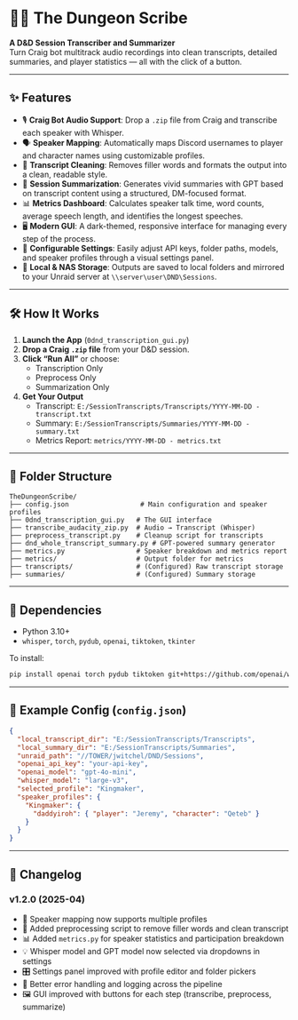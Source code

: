 # 🧙‍♂️ The Dungeon Scribe
**A D&D Session Transcriber and Summarizer**  
Turn Craig bot multitrack audio recordings into clean transcripts, detailed summaries, and player statistics — all with the click of a button.

---

## ✨ Features

- 🎙️ **Craig Bot Audio Support**: Drop a `.zip` file from Craig and transcribe each speaker with Whisper.
- 🗣️ **Speaker Mapping**: Automatically maps Discord usernames to player and character names using customizable profiles.
- 🧼 **Transcript Cleaning**: Removes filler words and formats the output into a clean, readable style.
- 🧠 **Session Summarization**: Generates vivid summaries with GPT based on transcript content using a structured, DM-focused format.
- 📊 **Metrics Dashboard**: Calculates speaker talk time, word counts, average speech length, and identifies the longest speeches.
- 🖥️ **Modern GUI**: A dark-themed, responsive interface for managing every step of the process.
- 🧰 **Configurable Settings**: Easily adjust API keys, folder paths, models, and speaker profiles through a visual settings panel.
- 💾 **Local & NAS Storage**: Outputs are saved to local folders and mirrored to your Unraid server at `\\server\user\DND\Sessions`.

---

## 🛠 How It Works

1. **Launch the App** (`0dnd_transcription_gui.py`)
2. **Drop a Craig `.zip` file** from your D&D session.
3. **Click “Run All”** or choose:
   - Transcription Only
   - Preprocess Only
   - Summarization Only
4. **Get Your Output**
   - Transcript: `E:/SessionTranscripts/Transcripts/YYYY-MM-DD - transcript.txt`
   - Summary: `E:/SessionTranscripts/Summaries/YYYY-MM-DD - summary.txt`
   - Metrics Report: `metrics/YYYY-MM-DD - metrics.txt`

---

## 📁 Folder Structure

```
TheDungeonScribe/
├── config.json                  # Main configuration and speaker profiles
├── 0dnd_transcription_gui.py   # The GUI interface
├── transcribe_audacity_zip.py  # Audio → Transcript (Whisper)
├── preprocess_transcript.py    # Cleanup script for transcripts
├── dnd_whole_transcript_summary.py # GPT-powered summary generator
├── metrics.py                  # Speaker breakdown and metrics report
├── metrics/                    # Output folder for metrics
├── transcripts/                # (Configured) Raw transcript storage
├── summaries/                  # (Configured) Summary storage
```

---

## 🧪 Dependencies

- Python 3.10+
- `whisper`, `torch`, `pydub`, `openai`, `tiktoken`, `tkinter`

To install:
```bash
pip install openai torch pydub tiktoken git+https://github.com/openai/whisper.git
```

---

## 🧾 Example Config (`config.json`)
```json
{
  "local_transcript_dir": "E:/SessionTranscripts/Transcripts",
  "local_summary_dir": "E:/SessionTranscripts/Summaries",
  "unraid_path": "//TOWER/jwitchel/DND/Sessions",
  "openai_api_key": "your-api-key",
  "openai_model": "gpt-4o-mini",
  "whisper_model": "large-v3",
  "selected_profile": "Kingmaker",
  "speaker_profiles": {
    "Kingmaker": {
      "daddyiroh": { "player": "Jeremy", "character": "Qeteb" }
    }
  }
}
```

---

## 🧾 Changelog

### v1.2.0 (2025-04)
- 🔁 Speaker mapping now supports multiple profiles
- 📜 Added preprocessing script to remove filler words and clean transcript
- 📊 Added `metrics.py` for speaker statistics and participation breakdown
- 💡 Whisper model and GPT model now selected via dropdowns in settings
- 🎛 Settings panel improved with profile editor and folder pickers
- 🧪 Better error handling and logging across the pipeline
- 🖼 GUI improved with buttons for each step (transcribe, preprocess, summarize)
